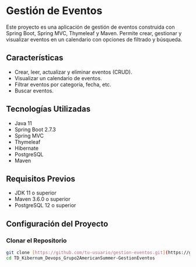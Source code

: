 # Gestión de Eventos

Este proyecto es una aplicación de gestión de eventos construida con Spring Boot, Spring MVC, Thymeleaf y Maven. Permite crear, gestionar y visualizar eventos en un calendario con opciones de filtrado y búsqueda.

## Características

- Crear, leer, actualizar y eliminar eventos (CRUD).
- Visualizar un calendario de eventos.
- Filtrar eventos por categoría, fecha, etc.
- Buscar eventos.

## Tecnologías Utilizadas

- Java 11
- Spring Boot 2.7.3
- Spring MVC
- Thymeleaf
- Hibernate
- PostgreSQL
- Maven

## Requisitos Previos

- JDK 11 o superior
- Maven 3.6.0 o superior
- PostgreSQL 12 o superior

## Configuración del Proyecto

### Clonar el Repositorio

```bash
git clone [https://github.com/tu-usuario/gestion-eventos.git](https://github.com/cristianjonhson/TD_Kibernum_Devops_Grupo2AmericanSummer-GestionEventos.git)
cd TD_Kibernum_Devops_Grupo2AmericanSummer-GestionEventos
